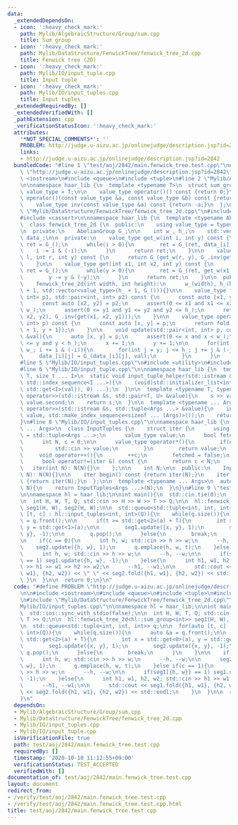 ```yaml
---
data:
  _extendedDependsOn:
  - icon: ':heavy_check_mark:'
    path: Mylib/AlgebraicStructure/Group/sum.cpp
    title: Sum group
  - icon: ':heavy_check_mark:'
    path: Mylib/DataStructure/FenwickTree/fenwick_tree_2d.cpp
    title: Fenwick tree (2D)
  - icon: ':heavy_check_mark:'
    path: Mylib/IO/input_tuple.cpp
    title: Input tuple
  - icon: ':heavy_check_mark:'
    path: Mylib/IO/input_tuples.cpp
    title: Input tuples
  _extendedRequiredBy: []
  _extendedVerifiedWith: []
  _pathExtension: cpp
  _verificationStatusIcon: ':heavy_check_mark:'
  attributes:
    '*NOT_SPECIAL_COMMENTS*': ''
    PROBLEM: http://judge.u-aizu.ac.jp/onlinejudge/description.jsp?id=2842
    links:
    - http://judge.u-aizu.ac.jp/onlinejudge/description.jsp?id=2842
  bundledCode: "#line 1 \"test/aoj/2842/main.fenwick_tree.test.cpp\"\n#define PROBLEM\
    \ \"http://judge.u-aizu.ac.jp/onlinejudge/description.jsp?id=2842\"\n\n#include\
    \ <iostream>\n#include <queue>\n#include <tuple>\n#line 2 \"Mylib/AlgebraicStructure/Group/sum.cpp\"\
    \n\nnamespace haar_lib {\n  template <typename T>\n  struct sum_group {\n    using\
    \ value_type = T;\n\n    value_type operator()() const {return 0;}\n    value_type\
    \ operator()(const value_type &a, const value_type &b) const {return a + b;}\n\
    \    value_type inv(const value_type &a) const {return -a;}\n  };\n}\n#line 2\
    \ \"Mylib/DataStructure/FenwickTree/fenwick_tree_2d.cpp\"\n#include <vector>\n\
    #include <cassert>\n\nnamespace haar_lib {\n  template <typename AbelianGroup>\n\
    \  class fenwick_tree_2d {\n  public:\n    using value_type = typename AbelianGroup::value_type;\n\
    \n  private:\n    AbelianGroup G_;\n\n    int w_, h_;\n    std::vector<std::vector<value_type>>\
    \ data_;\n\n  private:\n    value_type get_w(int i, int y) const {\n      value_type\
    \ ret = G_();\n      while(i > 0){\n        ret = G_(ret, data_[i][y]);\n    \
    \    i -= i & (-i);\n      }\n      return ret;\n    }\n\n    value_type get_w(int\
    \ l, int r, int y) const {\n      return G_(get_w(r, y), G_.inv(get_w(l, y)));\n\
    \    }\n\n    value_type get(int x1, int x2, int y) const {\n      value_type\
    \ ret = G_();\n      while(y > 0){\n        ret = G_(ret, get_w(x1, x2, y));\n\
    \        y -= y & (-y);\n      }\n      return ret;\n    }\n\n  public:\n    fenwick_tree_2d(){}\n\
    \    fenwick_tree_2d(int width, int height):\n      w_(width), h_(height), data_(w_\
    \ + 1, std::vector<value_type>(h_ + 1, G_())){}\n\n    value_type fold(std::pair<int,\
    \ int> p1, std::pair<int, int> p2) const {\n      const auto [x1, y1] = p1;\n\
    \      const auto [x2, y2] = p2;\n      assert(0 <= x1 and x1 <= x2 and x2 <=\
    \ w_);\n      assert(0 <= y1 and y1 <= y2 and y2 <= h_);\n      return G_(get(x1,\
    \ x2, y2), G_.inv(get(x1, x2, y1)));\n    }\n\n    value_type operator[](std::pair<int,\
    \ int> p) const {\n      const auto [x, y] = p;\n      return fold({x, y}, {x\
    \ + 1, y + 1});\n    }\n\n    void update(std::pair<int, int> p, const value_type\
    \ &val){\n      auto [x, y] = p;\n      assert(0 <= x and x < w_);\n      assert(0\
    \ <= y and y < h_);\n      x += 1;\n      y += 1;\n\n      for(int i = x; i <=\
    \ w_; i += i & (-i)){\n        for(int j = y; j <= h_; j += j & (-j)){\n     \
    \     data_[i][j] = G_(data_[i][j], val);\n        }\n      }\n    }\n  };\n}\n\
    #line 5 \"Mylib/IO/input_tuples.cpp\"\n#include <utility>\n#include <initializer_list>\n\
    #line 6 \"Mylib/IO/input_tuple.cpp\"\n\nnamespace haar_lib {\n  template <typename\
    \ T, size_t ... I>\n  static void input_tuple_helper(std::istream &s, T &val,\
    \ std::index_sequence<I ...>){\n    (void)std::initializer_list<int>{(void(s >>\
    \ std::get<I>(val)), 0) ...};\n  }\n\n  template <typename T, typename U>\n  std::istream&\
    \ operator>>(std::istream &s, std::pair<T, U> &value){\n    s >> value.first >>\
    \ value.second;\n    return s;\n  }\n\n  template <typename ... Args>\n  std::istream&\
    \ operator>>(std::istream &s, std::tuple<Args ...> &value){\n    input_tuple_helper(s,\
    \ value, std::make_index_sequence<sizeof ... (Args)>());\n    return s;\n  }\n\
    }\n#line 8 \"Mylib/IO/input_tuples.cpp\"\n\nnamespace haar_lib {\n  template <typename\
    \ ... Args>\n  class InputTuples {\n    struct iter {\n      using value_type\
    \ = std::tuple<Args ...>;\n      value_type value;\n      bool fetched = false;\n\
    \      int N, c = 0;\n\n      value_type operator*(){\n        if(not fetched){\n\
    \          std::cin >> value;\n        }\n        return value;\n      }\n\n \
    \     void operator++(){\n        ++c;\n        fetched = false;\n      }\n\n\
    \      bool operator!=(iter &) const {\n        return c < N;\n      }\n\n   \
    \   iter(int N): N(N){}\n    };\n\n    int N;\n\n  public:\n    InputTuples(int\
    \ N): N(N){}\n\n    iter begin() const {return iter(N);}\n    iter end() const\
    \ {return iter(N);}\n  };\n\n  template <typename ... Args>\n  auto input_tuples(int\
    \ N){\n    return InputTuples<Args ...>(N);\n  }\n}\n#line 9 \"test/aoj/2842/main.fenwick_tree.test.cpp\"\
    \n\nnamespace hl = haar_lib;\n\nint main(){\n  std::cin.tie(0);\n  std::ios::sync_with_stdio(false);\n\
    \n  int H, W, T, Q; std::cin >> H >> W >> T >> Q;\n\n  hl::fenwick_tree_2d<hl::sum_group<int>>\
    \ seg1(H, W), seg2(H, W);\n\n  std::queue<std::tuple<int, int, int>> q;\n\n  for(auto\
    \ [t, c] : hl::input_tuples<int, int>(Q)){\n    while(q.size()){\n      auto &a\
    \ = q.front();\n\n      if(t >= std::get<2>(a) + T){\n        int x = std::get<0>(a),\
    \ y = std::get<1>(a);\n\n        seg1.update({x, y}, 1);\n        seg2.update({x,\
    \ y}, -1);\n\n        q.pop();\n      }else{\n        break;\n      }\n    }\n\
    \n    if(c == 0){\n      int h, w; std::cin >> h >> w;\n      --h, --w;\n\n  \
    \    seg2.update({h, w}, 1);\n      q.emplace(h, w, t);\n    }else if(c == 1){\n\
    \      int h, w; std::cin >> h >> w;\n      --h, --w;\n\n      if(seg1[{h, w}]\
    \ == 1) seg1.update({h, w}, -1);\n    }else{\n      int h1, w1, h2, w2; std::cin\
    \ >> h1 >> w1 >> h2 >> w2;\n      --h1, --w1;\n\n      std::cout << seg1.fold({h1,\
    \ w1}, {h2, w2}) << \" \" << seg2.fold({h1, w1}, {h2, w2}) << std::endl;\n   \
    \ }\n  }\n\n  return 0;\n}\n"
  code: "#define PROBLEM \"http://judge.u-aizu.ac.jp/onlinejudge/description.jsp?id=2842\"\
    \n\n#include <iostream>\n#include <queue>\n#include <tuple>\n#include \"Mylib/AlgebraicStructure/Group/sum.cpp\"\
    \n#include \"Mylib/DataStructure/FenwickTree/fenwick_tree_2d.cpp\"\n#include \"\
    Mylib/IO/input_tuples.cpp\"\n\nnamespace hl = haar_lib;\n\nint main(){\n  std::cin.tie(0);\n\
    \  std::ios::sync_with_stdio(false);\n\n  int H, W, T, Q; std::cin >> H >> W >>\
    \ T >> Q;\n\n  hl::fenwick_tree_2d<hl::sum_group<int>> seg1(H, W), seg2(H, W);\n\
    \n  std::queue<std::tuple<int, int, int>> q;\n\n  for(auto [t, c] : hl::input_tuples<int,\
    \ int>(Q)){\n    while(q.size()){\n      auto &a = q.front();\n\n      if(t >=\
    \ std::get<2>(a) + T){\n        int x = std::get<0>(a), y = std::get<1>(a);\n\n\
    \        seg1.update({x, y}, 1);\n        seg2.update({x, y}, -1);\n\n       \
    \ q.pop();\n      }else{\n        break;\n      }\n    }\n\n    if(c == 0){\n\
    \      int h, w; std::cin >> h >> w;\n      --h, --w;\n\n      seg2.update({h,\
    \ w}, 1);\n      q.emplace(h, w, t);\n    }else if(c == 1){\n      int h, w; std::cin\
    \ >> h >> w;\n      --h, --w;\n\n      if(seg1[{h, w}] == 1) seg1.update({h, w},\
    \ -1);\n    }else{\n      int h1, w1, h2, w2; std::cin >> h1 >> w1 >> h2 >> w2;\n\
    \      --h1, --w1;\n\n      std::cout << seg1.fold({h1, w1}, {h2, w2}) << \" \"\
    \ << seg2.fold({h1, w1}, {h2, w2}) << std::endl;\n    }\n  }\n\n  return 0;\n\
    }\n"
  dependsOn:
  - Mylib/AlgebraicStructure/Group/sum.cpp
  - Mylib/DataStructure/FenwickTree/fenwick_tree_2d.cpp
  - Mylib/IO/input_tuples.cpp
  - Mylib/IO/input_tuple.cpp
  isVerificationFile: true
  path: test/aoj/2842/main.fenwick_tree.test.cpp
  requiredBy: []
  timestamp: '2020-10-10 11:12:55+09:00'
  verificationStatus: TEST_ACCEPTED
  verifiedWith: []
documentation_of: test/aoj/2842/main.fenwick_tree.test.cpp
layout: document
redirect_from:
- /verify/test/aoj/2842/main.fenwick_tree.test.cpp
- /verify/test/aoj/2842/main.fenwick_tree.test.cpp.html
title: test/aoj/2842/main.fenwick_tree.test.cpp
---
```

